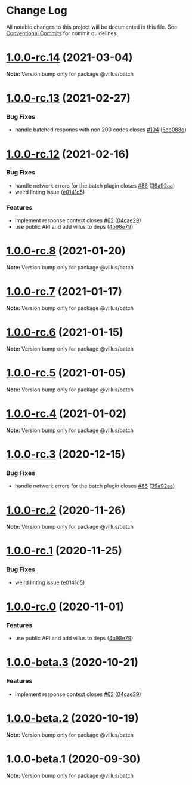 # Change Log

All notable changes to this project will be documented in this file.
See [Conventional Commits](https://conventionalcommits.org) for commit guidelines.

# [1.0.0-rc.14](https://github.com/logaretm/villus/compare/v1.0.0-rc.13...v1.0.0-rc.14) (2021-03-04)

**Note:** Version bump only for package @villus/batch





# [1.0.0-rc.13](https://github.com/logaretm/villus/compare/v1.0.0-rc.12...v1.0.0-rc.13) (2021-02-27)


### Bug Fixes

* handle batched respones with non 200 codes closes [#104](https://github.com/logaretm/villus/issues/104) ([5cb088d](https://github.com/logaretm/villus/commit/5cb088df59d0b0d64b71a27b21181a1e50e9e57e))





# [1.0.0-rc.12](https://github.com/logaretm/villus/compare/v1.0.0-beta.0...v1.0.0-rc.12) (2021-02-16)


### Bug Fixes

* handle network errors for the batch plugin closes [#86](https://github.com/logaretm/villus/issues/86) ([39a92aa](https://github.com/logaretm/villus/commit/39a92aa35a0ae54c772b317d35cd73d84548ec62))
* weird linting issue ([e0141d5](https://github.com/logaretm/villus/commit/e0141d512b65ab4b5ec2e714caa57c716fd53491))


### Features

* implement response context closes [#62](https://github.com/logaretm/villus/issues/62) ([04cae29](https://github.com/logaretm/villus/commit/04cae29a8ba6163127a6da4985e37585084763ce))
* use public API and add villus to deps ([4b98e79](https://github.com/logaretm/villus/commit/4b98e79d3e146da608a45d72ac81e00b6ba735ec))





# [1.0.0-rc.8](https://github.com/logaretm/villus/compare/@villus/batch@1.0.0-rc.7...@villus/batch@1.0.0-rc.8) (2021-01-20)

**Note:** Version bump only for package @villus/batch





# [1.0.0-rc.7](https://github.com/logaretm/villus/compare/@villus/batch@1.0.0-rc.6...@villus/batch@1.0.0-rc.7) (2021-01-17)

**Note:** Version bump only for package @villus/batch





# [1.0.0-rc.6](https://github.com/logaretm/villus/compare/@villus/batch@1.0.0-rc.5...@villus/batch@1.0.0-rc.6) (2021-01-15)

**Note:** Version bump only for package @villus/batch





# [1.0.0-rc.5](https://github.com/logaretm/villus/compare/@villus/batch@1.0.0-rc.4...@villus/batch@1.0.0-rc.5) (2021-01-05)

**Note:** Version bump only for package @villus/batch





# [1.0.0-rc.4](https://github.com/logaretm/villus/compare/@villus/batch@1.0.0-rc.3...@villus/batch@1.0.0-rc.4) (2021-01-02)

**Note:** Version bump only for package @villus/batch





# [1.0.0-rc.3](https://github.com/logaretm/villus/compare/@villus/batch@1.0.0-rc.2...@villus/batch@1.0.0-rc.3) (2020-12-15)


### Bug Fixes

* handle network errors for the batch plugin closes [#86](https://github.com/logaretm/villus/issues/86) ([39a92aa](https://github.com/logaretm/villus/commit/39a92aa35a0ae54c772b317d35cd73d84548ec62))





# [1.0.0-rc.2](https://github.com/logaretm/villus/compare/@villus/batch@1.0.0-rc.1...@villus/batch@1.0.0-rc.2) (2020-11-26)

**Note:** Version bump only for package @villus/batch





# [1.0.0-rc.1](https://github.com/logaretm/villus/compare/@villus/batch@1.0.0-rc.0...@villus/batch@1.0.0-rc.1) (2020-11-25)


### Bug Fixes

* weird linting issue ([e0141d5](https://github.com/logaretm/villus/commit/e0141d512b65ab4b5ec2e714caa57c716fd53491))





# [1.0.0-rc.0](https://github.com/logaretm/villus/compare/@villus/batch@1.0.0-beta.3...@villus/batch@1.0.0-rc.0) (2020-11-01)


### Features

* use public API and add villus to deps ([4b98e79](https://github.com/logaretm/villus/commit/4b98e79d3e146da608a45d72ac81e00b6ba735ec))





# [1.0.0-beta.3](https://github.com/logaretm/villus/compare/@villus/batch@1.0.0-beta.2...@villus/batch@1.0.0-beta.3) (2020-10-21)


### Features

* implement response context closes [#62](https://github.com/logaretm/villus/issues/62) ([04cae29](https://github.com/logaretm/villus/commit/04cae29a8ba6163127a6da4985e37585084763ce))





# [1.0.0-beta.2](https://github.com/logaretm/villus/compare/@villus/batch@1.0.0-beta.1...@villus/batch@1.0.0-beta.2) (2020-10-19)

**Note:** Version bump only for package @villus/batch





# 1.0.0-beta.1 (2020-09-30)

**Note:** Version bump only for package @villus/batch
